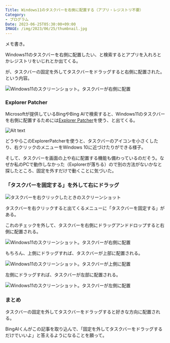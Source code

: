 ```yaml
---
Title: Windows11のタスクバーを右側に配置する（アプリ・レジストリ不要）
Category:
- プログラム
Date: 2023-06-25T05:30:00+09:00
IMAGE: /img/2023/06/25/thumbnail.jpg
---
```


メモ書き。

Windows11のタスクバーを右側に配置したい、と検索するとアプリを入れろとかレジストリをいじれとか出てくる。

が、タスクバーの固定を外してタスクバーをドラッグすると右側に配置された。という内容。

![Windows11のスクリーンショット。タスクバーが右側に配置](/img/2023/06/25/image.png)


### Explorer Patcher

Microsoftが提供しているBingやBing AIで検索すると、Windows11のタスクバーを右側に配置するためには[Explorer Patcher](https://github.com/valinet/ExplorerPatcher)を使う、と出てくる。

![Alt text](/img/2023/06/25/image-1.png)

どうやらこのExplorerPatcherを使うと、タスクバーのアイコンを小さくしたり、右クリックのメニューをWindows 10に近づけたりができる様子。

そして、タスクバーを画面の上や右に配置する機能も備わっているのだそう。なぜか私のPCで動作しなかった（Explorerが落ちる）ので別の方法がないかなと探したところ、固定を外すだけで動くことに気づいた。


### 「タスクバーを固定する」を外して右にドラッグ

![タスクバーを右クリックしたときのスクリーンショット](/img/2023/06/25/image-2.png)

タスクバーを右クリックすると出てくるメニューに「タスクバーを固定する」がある。

これのチェックを外して、タスクバーを右側にドラッグアンドドロップすると右側に配置される。

![Windows11のスクリーンショット。タスクバーが右側に配置](/img/2023/06/25/image.png)

もちろん、上側にドラッグすれば、タスクバーが上部に配置される。

![Windows11のスクリーンショット。タスクバーが上側に配置](/img/2023/06/25/image-3.png)

左側にドラッグすれば、タスクバーが左部に配置される。

![Windows11のスクリーンショット。タスクバーが左側に配置](/img/2023/06/25/image-4.png)


### まとめ

タスクバーの固定を外してタスクバーをドラッグすると好きな方向に配置される。

BingAIくんがこの記事を取り込んで、「固定を外してタスクバーをドラッグするだけでいいよ」と答えるようになることを願って。
